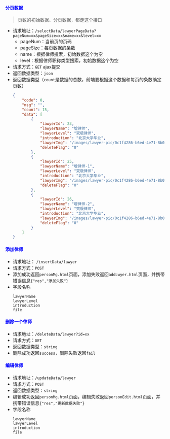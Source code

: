 #### <font color="blue">分页数据</font>
> 页数的初始数据、分页数据，都走这个接口
- 请求地址：`/selectData/lawyerPageData?pageNum=xx&pageSize=xx&name=xx&level=xx`
  + pageNum：当前页的页码
  + pageSize：每页数据的条数
  + name：根据律师搜索，初始数据这个为空
  + level：根据律师职称类型搜索，初始数据这个为空
- 请求方式：`GET` ajax提交
- 返回数据类型：`json`
- 返回数据类型（`count`是数据的总数，前端要根据这个数据和每页的条数确定页数）
    ```json
    {
        "code": 0,
        "msg": "",
        "count": 15,
        "data": [
            {
                "lawyerId": 23,
                "lawyerName": "增律师",
                "lawyerLevel": "究极律师",
                "introduction": "北京大学毕业",
                "lawyerImg": "/images/lawyer-pic/0c1f4286-b6ed-4e71-8b05-b160c3275619.jpeg",
                "deleteFlag": "0"
            },
            {
                "lawyerId": 25,
                "lawyerName": "增律师-1",
                "lawyerLevel": "究极律师",
                "introduction": "北京大学毕业",
                "lawyerImg": "/images/lawyer-pic/0c1f4286-b6ed-4e71-8b05-b160c3275619.jpeg",
                "deleteFlag": "0"
            },
            {
                "lawyerId": 26,
                "lawyerName": "增律师-2",
                "lawyerLevel": "究极律师",
                "introduction": "北京大学毕业",
                "lawyerImg": "/images/lawyer-pic/0c1f4286-b6ed-4e71-8b05-b160c3275619.jpeg",
                "deleteFlag": "0"
            }
        ]
    }
    ```

#### <font color="blue">添加律师</font>
- 请求地址： `/insertData/lawyer`
- 请求方式：`POST`
- 添加成功返回`personMg.html`页面，添加失败返回`addLwyer.html`页面，并携带错误信息`{"res","添加失败"}`
- 字段名称
    ```
    lawyerName
    lawyerLevel
    introduction
    file
    ```

#### <font color="blue">删除一个律师</font>
- 请求地址：`/deleteData/lawyer?id=xx`
- 请求方式：`GET`
- 返回数据类型：`string`
- 删除成功返回`success`，删除失败返回`fail`

#### <font color="blue">编辑律师</font>
- 请求地址：`/updateData/lawyer`
- 请求方式：`POST`
- 返回数据类型：`string`
- 编辑成功返回`personMg.html`页面，编辑失败返回`personEdit.html`页面，并携带错误信息`{"res","更新数据失败"}`
- 字段名称
    ```
    lawyerName
    lawyerLevel
    introduction
    file
    ```